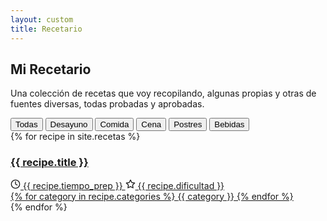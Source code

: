 ```yaml
---
layout: custom
title: Recetario
---
```


<section class="section">
  <h2>Mi Recetario</h2>
  <p class="recetas-intro">Una colección de recetas que voy recopilando, algunas propias y otras de fuentes diversas, todas probadas y aprobadas.</p>
</section>

<section class="section">
  <div class="recipe-filters">
    <button class="filter-btn active" data-filter="all">Todas</button>
    <button class="filter-btn" data-filter="desayuno">Desayuno</button>
    <button class="filter-btn" data-filter="comida">Comida</button>
    <button class="filter-btn" data-filter="cena">Cena</button>
    <button class="filter-btn" data-filter="postre">Postres</button>
    <button class="filter-btn" data-filter="bebida">Bebidas</button>
  </div>
  
  <div class="recipe-grid">
    {% for recipe in site.recetas %}
    <div class="recipe-card" data-categories="{{ recipe.categories | join: ' ' }}">
      <a href="{{ recipe.url }}">
        <div class="recipe-thumb" style="background-image: url('{{ recipe.image }}');"></div>
        <div class="recipe-content">
          <h3>{{ recipe.title }}</h3>
          <div class="recipe-meta">
            <span class="prep-time">
              <svg xmlns="http://www.w3.org/2000/svg" width="16" height="16" viewBox="0 0 24 24" fill="none" stroke="currentColor" stroke-width="2" stroke-linecap="round" stroke-linejoin="round"><circle cx="12" cy="12" r="10"></circle><polyline points="12 6 12 12 16 14"></polyline></svg>
              {{ recipe.tiempo_prep }}
            </span>
            <span class="difficulty">
              <svg xmlns="http://www.w3.org/2000/svg" width="16" height="16" viewBox="0 0 24 24" fill="none" stroke="currentColor" stroke-width="2" stroke-linecap="round" stroke-linejoin="round"><polygon points="12 2 15.09 8.26 22 9.27 17 14.14 18.18 21.02 12 17.77 5.82 21.02 7 14.14 2 9.27 8.91 8.26 12 2"></polygon></svg>
              {{ recipe.dificultad }}
            </span>
          </div>
          <div class="recipe-tags">
            {% for category in recipe.categories %}
            <span class="recipe-tag">{{ category }}</span>
            {% endfor %}
          </div>
        </div>
      </a>
    </div>
    {% endfor %}
  </div>
</section>

<script>
  document.addEventListener('DOMContentLoaded', function() {
    const filterButtons = document.querySelectorAll('.filter-btn');
    const recipeCards = document.querySelectorAll('.recipe-card');
    
    // Filtrar recetas
    filterButtons.forEach(button => {
      button.addEventListener('click', () => {
        const filterValue = button.getAttribute('data-filter');
        
        // Actualizar botones activos
        filterButtons.forEach(btn => btn.classList.remove('active'));
        button.classList.add('active');
        
        // Filtrar recetas
        recipeCards.forEach(card => {
          if (filterValue === 'all') {
            card.style.display = 'block';
          } else {
            const categories = card.getAttribute('data-categories');
            if (categories.includes(filterValue)) {
              card.style.display = 'block';
            } else {
              card.style.display = 'none';
            }
          }
        });
      });
    });
  });
</script>
